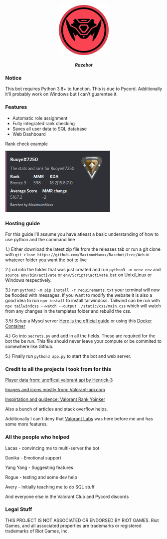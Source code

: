 <p align="center">
    <a href="https://github.com/MaximumMaxxx/Razebot/blob/web/assets/Valobot%20logo%20raze%20thicckened.png?raw=true">
        <img src="assets/Valobot logo raze thicckened.png" alt="Logo" width="160" height="160">
    </a>
<h5 align="center"> Razebot</h5>
</p>

<h3>Notice</h3>
This bot requires Python 3.8+ to function. This is due to Pycord. 
Additionally it'll probably work on Windows but I can't guarentee it.

<h3>Features</h3>

- Automatic role assignment
- Fully integrated rank checking
- Saves all user data to SQL database
- Web Dashboard

Rank check example

![Rank Checking](https://github.com/MaximumMaxxx/Razebot/blob/main/assets/razebot%20sample.png?raw=true)

<h3>Hosting guide</h3>

For this guide I'll assume you have atleast a basic understanding of how to use python and the command line

1.) Either download the latest zip file from the releases tab or run a git clone with ```git clone https://github.com/MaximumMaxxx/Razebot/tree/Web``` in whatever folder you want the bot to live


2.) cd into the folder that was just created and run ```python3 -m venv env``` and ```source env/bin/activate``` or ```env/Scripts\activate.bat``` on Unix/Linux or Windows respectively.

3.) run ```python3 -m pip install -r requirements.txt``` your terminal will now be flooded with messages. If you want to modify the website it is also a good idea to run ```npm install``` to install tailwindcss. Tailwind can be run with ```npx tailwindcss --watch --output ./static/css/main.css``` which will watch from any changes in the templates folder and rebuild the css.

3.5) Setup a Mysql server [Here is the official guide](https://dev.mysql.com/doc/mysql-getting-started/en/) or
using this [Docker Container](https://hub.docker.com/_/mysql)

4.) Go into ```secrets.py``` and add in all the fields. These are required for the bot the be run. This file should never leave your compute or be commited to somewhere like Github.

5.) Finally run ```python3 app.py``` to start the bot and web server.

<h3>Credit to all the projects I took from for this</h3>

[Player data from: unoffical valorant api by Henrick-3](https://github.com/Henrik-3/unofficial-valorant-api)

[Images and icons mostly from: Valorant-api.com](https://dash.valorant-api.com)

[Inspirtation and guidence: Valorant Rank Yoinker](https://github.com/isaacKenyon/VALORANT-rank-yoinker)

Also a bunch of articles and stack overflow helps.

Additionally I can't deny that [Valorant Labs](https://top.gg/bot/702201518329430117) was here before me and has some more features. 

<h3>All the people who helped</h3>

Lacas - convincing me to multi-server the bot

Danika - Emotional support

Yang Yang - Suggesting features

Rogue - testing and some dev help


Avery - Initially teaching me to do SQL stuff

And everyone else in the Valorant Club and Pycord discords

<h3>Legal Stuff</h3>

THIS PROJECT IS NOT ASSOCIATED OR ENDORSED BY RIOT GAMES. Riot Games, and all associated properties are trademarks or registered trademarks of Riot Games, Inc.
